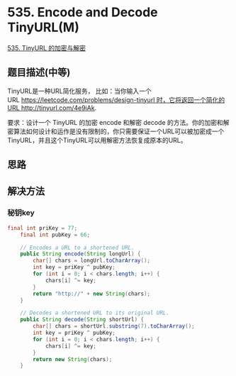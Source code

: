 
# 535. Encode and Decode TinyURL(M)

[535. TinyURL 的加密与解密](https://leetcode-cn.com/problems/encode-and-decode-tinyurl/)

## 题目描述(中等)

TinyURL是一种URL简化服务， 比如：当你输入一个URL https://leetcode.com/problems/design-tinyurl 时，它将返回一个简化的URL http://tinyurl.com/4e9iAk.

要求：设计一个 TinyURL 的加密 encode 和解密 decode 的方法。你的加密和解密算法如何设计和运作是没有限制的，你只需要保证一个URL可以被加密成一个TinyURL，并且这个TinyURL可以用解密方法恢复成原本的URL。


## 思路

## 解决方法

### 秘钥key

```java
final int priKey = 77;
    final int pubKey = 66;

    // Encodes a URL to a shortened URL.
    public String encode(String longUrl) {
        char[] chars = longUrl.toCharArray();
        int key = priKey ^ pubKey;
        for (int i = 0; i < chars.length; i++) {
            chars[i] ^= key;
        }
        return "http://" + new String(chars);
    }

    // Decodes a shortened URL to its original URL.
    public String decode(String shortUrl) {
        char[] chars = shortUrl.substring(7).toCharArray();
        int key = priKey ^ pubKey;
        for (int i = 0; i < chars.length; i++) {
            chars[i] ^= key;
        }
        return new String(chars);
    }
```